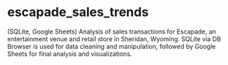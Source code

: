 # escapade_sales_trends
(SQLite, Google Sheets) Analysis of sales transactions for Escapade, an entertainment venue and retail store in Sheridan, Wyoming. SQLite via DB Browser is used for data cleaning and manipulation, followed by Google Sheets for final analysis and visualizations.

